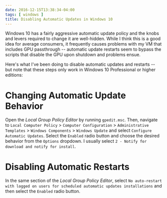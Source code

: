 ```yaml
---
date: 2016-12-15T13:38:34-04:00
tags: [ windows ]
title: Disabling Automatic Updates in Windows 10
---
```


Windows 10 has a fairly aggressive automatic update policy and the knobs and levers required to change it are
well-hidden.  While I think this is a good idea for average consumers, it frequently causes problems with my VM that
includes GPU passthrough -- automatic update restarts seem to bypass the scripts that disable the GPU upon shutdown
and problems ensue.<!--more-->

Here's what I've been doing to disable automatic updates and restarts -- but note that these steps only work in Windows
10 Professional or higher editions:

# Changing Automatic Update Behavior

Open the _Local Group Policy Editor_ by running `gpedit.msc`.  Then, navigate to `Local Computer Policy` >
`Computer Configuration` > `Administrative Templates` > `Windows Components` > `Windows Update` and select `Configure 
Automatic Updates`.  Select the `Enabled` radio button and choose the desired behavior from the `Options` dropdown.
I usually select `2 - Notify for download and notify for install`.

# Disabling Automatic Restarts

In the same section of the _Local Group Policy Editor_, select `No auto-restart with logged on users for scheduled
automatic updates installations` and then select the `Enabled` radio button.
